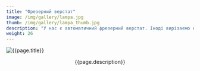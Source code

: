 ```yaml
---
title: "Фрезерний верстат"
image: /img/gallery/lampa.jpg
thumb: /img/gallery/lampa_thumb.jpg
description: "У нас є автоматичний фрезерний верстат. Іноді вирізаємо на ньому подібні речі"
weight: 26
---
```


![{{page.title}} ]({{page.image}})

<p style="text-align: center;">{{page.description}}</p>
